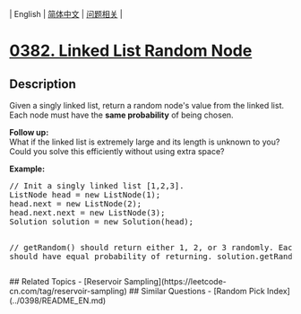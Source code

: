 
| English | [简体中文](README.md) | [问题相关](QUESTION.md) |
# [0382. Linked List Random Node](https://leetcode-cn.com/problems/linked-list-random-node/)
## Description
<p>Given a singly linked list, return a random node's value from the linked list. Each node must have the <b>same probability</b> of being chosen.</p>

<p><b>Follow up:</b><br />
What if the linked list is extremely large and its length is unknown to you? Could you solve this efficiently without using extra space?
</p>

<p><b>Example:</b>
<pre>
// Init a singly linked list [1,2,3].
ListNode head = new ListNode(1);
head.next = new ListNode(2);
head.next.next = new ListNode(3);
Solution solution = new Solution(head);

// getRandom() should return either 1, 2, or 3 randomly. Each element should have equal probability of returning.
solution.getRandom();
</pre>
</p>
## Related Topics
- [Reservoir Sampling](https://leetcode-cn.com/tag/reservoir-sampling)
## Similar Questions
- [Random Pick Index](../0398/README_EN.md)
